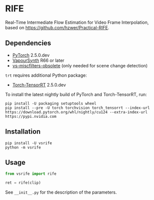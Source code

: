 # RIFE
Real-Time Intermediate Flow Estimation for Video Frame Interpolation, based on https://github.com/hzwer/Practical-RIFE.


## Dependencies
- [PyTorch](https://pytorch.org/get-started/) 2.5.0.dev
- [VapourSynth](http://www.vapoursynth.com/) R66 or later
- [vs-miscfilters-obsolete](https://github.com/vapoursynth/vs-miscfilters-obsolete) (only needed for scene change detection)

`trt` requires additional Python package:
- [Torch-TensorRT](https://pytorch.org/TensorRT/) 2.5.0.dev

To install the latest nightly build of PyTorch and Torch-TensorRT, run:
```
pip install -U packaging setuptools wheel
pip install --pre -U torch torchvision torch_tensorrt --index-url https://download.pytorch.org/whl/nightly/cu124 --extra-index-url https://pypi.nvidia.com
```


## Installation
```
pip install -U vsrife
python -m vsrife
```


## Usage
```python
from vsrife import rife

ret = rife(clip)
```

See `__init__.py` for the description of the parameters.
